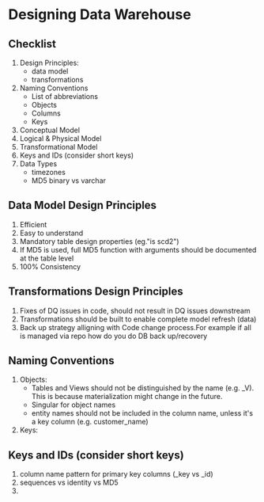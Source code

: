# Designing Data Warehouse

## Checklist

1. Design Principles:
   - data model
   - transformations
2. Naming Conventions
   -  List of abbreviations
   -  Objects
   -  Columns
   -  Keys
3. Conceptual Model
4. Logical & Physical Model
5. Transformational Model
6. Keys and IDs (consider short keys)
7. Data Types
   - timezones
   - MD5 binary vs varchar

## Data Model Design Principles

1. Efficient
2. Easy to understand
3. Mandatory table design properties (eg."is scd2")
4. If MD5 is used, full MD5 function with arguments should be documented at the table level
5. 100% Consistency

## Transformations Design Principles

1. Fixes of DQ issues in code, should not result in DQ issues downstream
2. Transformations should be built to enable complete model refresh (data)
3. Back up strategy alligning with Code change process.For example if all is managed via repo how do you do DB back up/recovery

## Naming Conventions
1. Objects:
   - Tables and Views should not be distinguished by the name (e.g. _V). This is because materialization might change in the future.
   - Singular for object names
   - entity names should not be included in the column name, unless it's a key column (e.g. customer_name)
2. Keys:

## Keys and IDs (consider short keys)
1. column name pattern for primary key columns (_key vs _id)
2. sequences vs identity vs MD5
3. 
